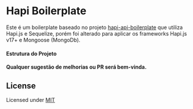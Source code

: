 # Hapi Boilerplate

Este é um boilerplate baseado no projeto [hapi-api-boilerplate](https://github.com/FernandoCagale/hapi-api-boilerplate) que utiliza Hapi.js e Sequelize, porém foi alterado para aplicar os frameworks Hapi.js v17+ e Mongoose (MongoDb).

#### Estrutura do Projeto

#### Qualquer sugestão de melhorias ou PR será bem-vinda.

## License
Licensed under [MIT](https://github.com/Oda2/hapi-boilerplate/blob/master/LICENSE)